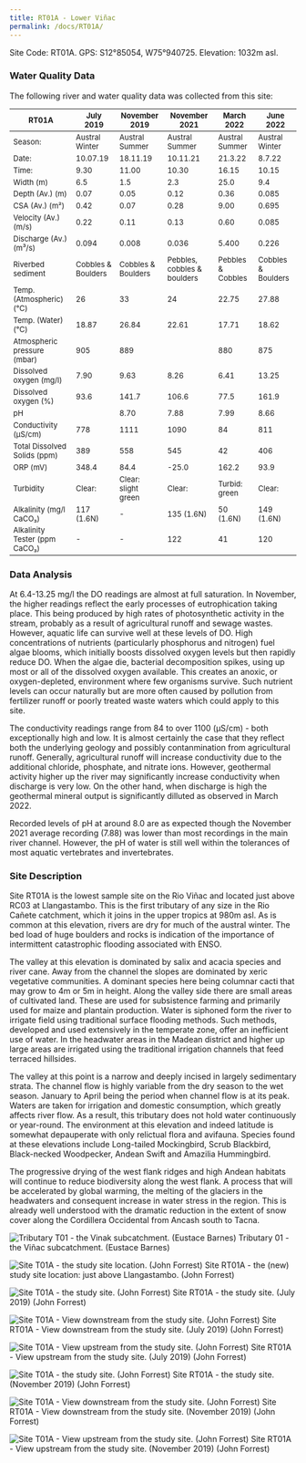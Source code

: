 ```yaml
---
title: RT01A - Lower Viñac
permalink: /docs/RT01A/
---
```

<style scoped>
table {
  font-size: 13px;
}
</style>

Site Code: RT01A.  GPS: S12°85054, W75°940725. Elevation:
1032m asl.


### Water Quality Data

The following river and water quality data was collected from this site:

|     RT01A                            |     July 2019             |     November 2019           |     November 2021                  |     March 2022           |     June 2022             |
|--------------------------------------|---------------------------|-----------------------------|------------------------------------|--------------------------|---------------------------|
|     Season:                          |     Austral Winter        |     Austral Summer          |     Austral Summer                 |     Austral Summer       |     Austral Winter        |
|     Date:                            |     10.07.19              |     18.11.19                |     10.11.21                       |     21.3.22              |     8.7.22                |
|     Time:                            |     9.30                  |     11.00                   |     10.30                          |     16.15                |     10.15                 |
|     Width (m)                        |     6.5                   |     1.5                     |     2.3                            |     25.0                 |     9.4                   |
|     Depth (Av.) (m)                  |     0.07                  |     0.05                    |     0.12                           |     0.36                 |      0.085                 |
|     CSA (Av.) (m²)                   |     0.42                  |     0.07                    |     0.28                           |     9.00                 |      0.695                 |
|     Velocity (Av.) (m/s)             |     0.22                  |     0.11                    |     0.13                           |     0.60                 |      0.085                 |
|     Discharge (Av.) (m³/s)           |     0.094                 |     0.008                   |     0.036                          |     5.400                |     0.226                 |
|     Riverbed sediment                |     Cobbles & Boulders    |     Cobbles & Boulders      |     Pebbles, cobbles & boulders    |     Pebbles & Cobbles    |     Cobbles & Boulders    |
|     Temp. (Atmospheric) (°C)         |     26                    |     33                      |     24                             |     22.75                |     27.88                 |
|     Temp. (Water) (°C)               |     18.87                 |     26.84                   |     22.61                          |     17.71                |     18.62                 |
|     Atmospheric pressure (mbar)      |     905                   |     889                     |                                    |     880                  |     875                   |
|     Dissolved oxygen (mg/l)          |     7.90                  |     9.63                    |     8.26                           |     6.41                 |     13.25                 |
|     Dissolved oxygen (%)             |     93.6                  |     141.7                   |     106.6                          |     77.5                 |     161.9                 |
|     pH                               |                           |     8.70                    |     7.88                           |     7.99                 |     8.66                  |
|     Conductivity (µS/cm)             |     778                   |     1111                    |     1090                           |     84                   |     811                   |
|     Total Dissolved Solids (ppm)     |     389                   |     558                     |     545                            |     42                   |     406                   |
|     ORP (mV)                         |     348.4                 |     84.4                    |     -25.0                          |     162.2                |     93.9                  |
|     Turbidity                        |     Clear:                |     Clear: slight green     |     Clear:                         |     Turbid: green        |     Clear:                |
|     Alkalinity (mg/l CaCO₃)          |     117 (1.6N)            |     -                       |     135 (1.6N)                     |     50 (1.6N)            |     149 (1.6N)            |
|     Alkalinity Tester (ppm CaCO₃)    |     -                     |     -                       |     122                            |     41                   |     120                   |                   |


### Data Analysis
At 6.4-13.25 mg/l the DO readings are almost at full saturation. In November, the higher readings reflect the early processes of eutrophication taking place. This being produced by high rates of photosynthetic activity in the stream, probably as a result of agricultural runoff and sewage wastes. However, aquatic life can survive well at these levels of DO. High concentrations of nutrients (particularly phosphorus and nitrogen) fuel algae blooms, which initially boosts dissolved oxygen levels but then rapidly reduce DO. When the algae die, bacterial decomposition spikes, using up most or all of the dissolved oxygen available. This creates an anoxic, or oxygen-depleted, environment where few organisms survive. Such nutrient levels can occur naturally but are more often caused by pollution from fertilizer runoff or poorly treated waste waters which could apply to this site.  

The conductivity readings range from 84 to over 1100 (µS/cm) - both exceptionally high and low. It is almost certainly the case that they reflect both the underlying geology and possibly contanmination from agricultural runoff. Generally, agricultural runoff will increase conductivity due to the additional chloride, phosphate, and nitrate ions. However, geothermal activity higher up the river may significantly increase conductivity when discharge is very low. On the other hand, when discharge is high the geothermal mineral output is significantly dilluted as observed in March 2022.

Recorded levels of pH at around 8.0 are as expected though the November 2021 average recording (7.88) was lower than most recordings in the main river channel. However, the pH of water is still well within the tolerances of most aquatic vertebrates and invertebrates. 


### Site Description
Site RT01A is the lowest sample site on the Rio Viñac and located just above RC03 at Llangastambo. This is the first tributary of any size in the Rio Cañete catchment, which it joins in the upper tropics at 980m asl. As is common at this elevation, rivers are dry for much of the austral winter. The bed load of huge boulders and rocks is indication of the importance of intermittent catastrophic flooding associated with ENSO. 

The valley at this elevation is dominated by salix and acacia species and river cane. Away from the channel the slopes are dominated by xeric vegetative communities. A dominant species here being columnar cacti that may grow to 4m or 5m in height. Along the valley side there are small areas of cultivated land. These are used for subsistence farming and primarily used for maize and plantain production. Water is siphoned form the river to irrigate field using traditional surface flooding methods. Such methods, developed and used extensively in the temperate zone, offer an inefficient use of water. In the headwater areas in the Madean district and higher up large areas are irrigated using the traditional irrigation channels that feed terraced hillsides. 

The valley at this point is a narrow and deeply incised in largely sedimentary strata. The channel flow is highly variable from the dry season to the wet season. January to April being the period when channel flow is at its peak. Waters are taken for irrigation and domestic consumption, which greatly affects river flow. As a result, this tributary does not hold water continuously or year-round. The environment at this elevation and indeed latitude is somewhat depauperate with only relictual flora and avifauna. Species found at these elevations include Long-tailed Mockingbird, Scrub Blackbird, Black-necked Woodpecker, Andean Swift and Amazilia Hummingbird.

The progressive drying of the west flank ridges and high Andean habitats will continue to reduce biodiversity along the west flank. A process that will be accelerated by global warming, the melting of the glaciers in the headwaters and consequent increase in water stress in the region. This is already well understood with the dramatic reduction in the extent of snow cover along the Cordillera Occidental from Ancash south to Tacna.


![Tributary T01 - the Vinak subcatchment. (Eustace Barnes)](/assets/SiteDescriptions/T1/T1Vinacsubcatchment.jpg)
Tributary 01 - the Viñac subcatchment. (Eustace Barnes)


![Site T01A - the study site location. (John Forrest)](/assets/SiteDescriptions/T1/RT01ALower%20Vinakvalley.jpg)
Site RT01A - the (new) study site location: just above Llangastambo. (John Forrest)


![Site T01A - the study site. (John Forrest)](/assets/SiteDescriptions/T1/T1AStudysitedryriverbed(July2019site).JPG)
Site RT01A - the study site. (July 2019) (John Forrest)


![Site T01A - View downstream from the study site. (John Forrest)](/assets/SiteDescriptions/T1/T1AViewdownstream(July2019site).JPG)
Site RT01A - View downstream from the study site. (July 2019) (John Forrest)


![Site T01A - View upstream from the study site. (John Forrest)](/assets/SiteDescriptions/T1/T1AViewupstream%20(July%202019%20site).JPG)
Site RT01A - View upstream from the study site. (July 2019) (John Forrest)


![Site T01A - the study site. (John Forrest)](/assets/SiteDescriptions/T1/T1AStudysite(Nov.2019site).JPG)
Site RT01A - the study site. (November 2019) (John Forrest)


![Site T01A - View downstream from the study site. (John Forrest)](/assets/SiteDescriptions/T1/T1AViewdownstream(Nov.2019site).JPG)
Site RT01A - View downstream from the study site. (November 2019) (John Forrest)


![Site T01A - View upstream from the study site. (John Forrest)](/assets/SiteDescriptions/T1/T1AViewupstream(Nov.2019site).JPG)
Site RT01A - View upstream from the study site. (November 2019) (John Forrest)

